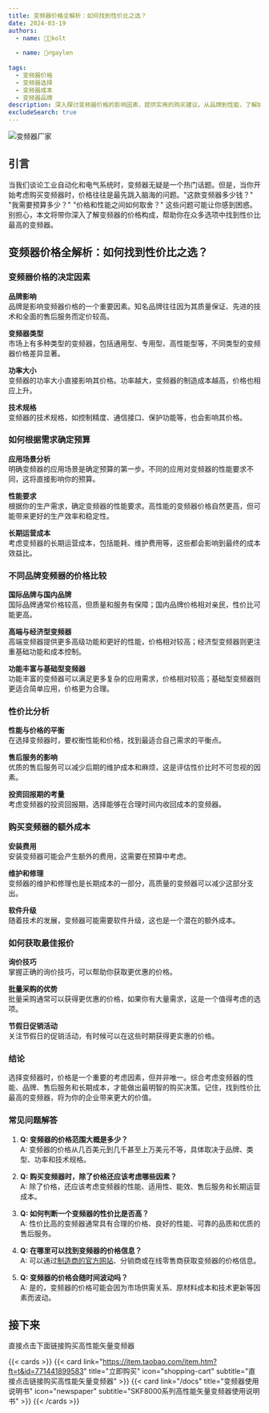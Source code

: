 ```yaml
---
title: 变频器价格全解析：如何找到性价比之选？
date: 2024-03-19
authors:
  - name: 🧑‍💼kolt
   
  - name: 🏌️‍♂️gaylen
    
tags:
  - 变频器价格
  - 变频器选择
  - 变频器成本
  - 变频器品牌
description: 深入探讨变频器价格的影响因素，提供实用的购买建议。从品牌到性能，了解如何评估和选择最适合您需求的变频器，确保投资回报最大化。  
excludeSearch: true
---
```




![变频器厂家](/images/01.jpg "变频器厂家")


## 引言

当我们谈论工业自动化和电气系统时，变频器无疑是一个热门话题。但是，当你开始考虑购买变频器时，价格往往是最先跳入脑海的问题。"这款变频器多少钱？" "我需要预算多少？" "价格和性能之间如何取舍？" 这些问题可能让你感到困惑。别担心，本文将带你深入了解变频器的价格构成，帮助你在众多选项中找到性价比最高的变频器。


## 变频器价格全解析：如何找到性价比之选？

### 变频器价格的决定因素

**品牌影响**  
品牌是影响变频器价格的一个重要因素。知名品牌往往因为其质量保证、先进的技术和全面的售后服务而定价较高。

**变频器类型**  
市场上有多种类型的变频器，包括通用型、专用型、高性能型等，不同类型的变频器价格差异显著。

**功率大小**  
变频器的功率大小直接影响其价格。功率越大，变频器的制造成本越高，价格也相应上升。

**技术规格**  
变频器的技术规格，如控制精度、通信接口、保护功能等，也会影响其价格。

### 如何根据需求确定预算

**应用场景分析**  
明确变频器的应用场景是确定预算的第一步。不同的应用对变频器的性能要求不同，这将直接影响你的预算。

**性能要求**  
根据你的生产需求，确定变频器的性能要求。高性能的变频器价格自然更高，但可能带来更好的生产效率和稳定性。

**长期运营成本**  
考虑变频器的长期运营成本，包括能耗、维护费用等，这些都会影响到最终的成本效益比。

### 不同品牌变频器的价格比较

**国际品牌与国内品牌**  
国际品牌通常价格较高，但质量和服务有保障；国内品牌价格相对亲民，性价比可能更高。

**高端与经济型变频器**  
高端变频器提供更多高级功能和更好的性能，价格相对较高；经济型变频器则更注重基础功能和成本控制。

**功能丰富与基础型变频器**  
功能丰富的变频器可以满足更多复杂的应用需求，价格相对较高；基础型变频器则更适合简单应用，价格更为合理。

### 性价比分析

**性能与价格的平衡**  
在选择变频器时，要权衡性能和价格，找到最适合自己需求的平衡点。

**售后服务的影响**  
优质的售后服务可以减少后期的维护成本和麻烦，这是评估性价比时不可忽视的因素。

**投资回报期的考量**  
考虑变频器的投资回报期，选择能够在合理时间内收回成本的变频器。

### 购买变频器的额外成本

**安装费用**  
安装变频器可能会产生额外的费用，这需要在预算中考虑。

**维护和修理**  
变频器的维护和修理也是长期成本的一部分，高质量的变频器可以减少这部分支出。

**软件升级**  
随着技术的发展，变频器可能需要软件升级，这也是一个潜在的额外成本。

### 如何获取最佳报价

**询价技巧**  
掌握正确的询价技巧，可以帮助你获取更优惠的价格。

**批量采购的优势**  
批量采购通常可以获得更优惠的价格，如果你有大量需求，这是一个值得考虑的选项。

**节假日促销活动**  
关注节假日的促销活动，有时候可以在这些时期获得更实惠的价格。

### 结论

选择变频器时，价格是一个重要的考虑因素，但并非唯一。综合考虑变频器的性能、品牌、售后服务和长期成本，才能做出最明智的购买决策。记住，找到性价比最高的变频器，将为你的企业带来更大的价值。

### 常见问题解答

1. **Q: 变频器的价格范围大概是多少？**    
   A: 变频器的价格从几百美元到几千甚至上万美元不等，具体取决于品牌、类型、功率和技术规格。

2. **Q: 购买变频器时，除了价格还应该考虑哪些因素？**    
   A: 除了价格，还应该考虑变频器的性能、适用性、能效、售后服务和长期运营成本。

3. **Q: 如何判断一个变频器的性价比是否高？**    
   A: 性价比高的变频器通常具有合理的价格、良好的性能、可靠的品质和优质的售后服务。

4. **Q: 在哪里可以找到变频器的价格信息？**    
   A: 可以通过[制造商的官方网站](https://www.lyskjd.com "变频器制造商的官方网站")、分销商或在线零售商获取变频器的价格信息。

5. **Q: 变频器的价格会随时间波动吗？**    
   A: 是的，变频器的价格可能会因为市场供需关系、原材料成本和技术更新等因素而波动。


	
## 接下来

直接点击下面链接购买高性能矢量变频器

{{< cards >}}
  {{< card link="https://item.taobao.com/item.htm?ft=t&id=771441899583" title="立即购买" icon="shopping-cart" subtitle="直接点击链接购买高性能矢量变频器" >}}
  {{< card link="/docs" title="变频器使用说明书" icon="newspaper" subtitle="SKF8000系列高性能矢量变频器使用说明书" >}}
{{< /cards >}}	

